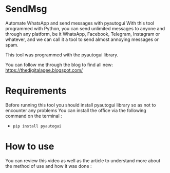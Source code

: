 # SendMsg
Automate WhatsApp and send messages with pyautogui
With this tool programmed with Python, you can send unlimited messages to anyone and through any platform, be it WhatsApp, Facebook, Telegram, Instagram or whatever, and we can call it a tool to send almost annoying messages or spam.

This tool was programmed with the pyautogui library.

You can follow me through the blog to find all new:
https://thedigitalagee.blogspot.com/

# Requirements
Before running this tool you should install pyautogui library so as not to encounter any problems
You can install the office via the following command on the terminal :
* `pip install pyautogui`

# How to use
You can review this video as well as the article to understand more about the method of use and how it was done :

